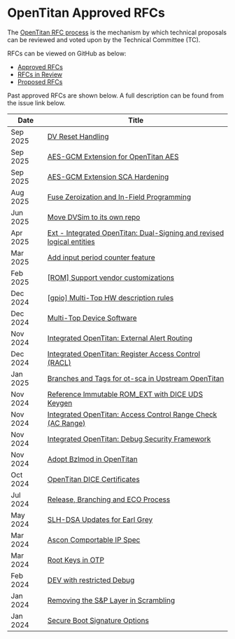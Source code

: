 # OpenTitan Approved RFCs

The [OpenTitan RFC process](./rfc_process.md) is the mechanism by which technical proposals can be reviewed and voted upon by the Technical Committee (TC).

RFCs can be viewed on GitHub as below:
- [Approved RFCs](https://github.com/lowRISC/opentitan/issues?q=is%3Aissue%20label%3ARFC%3AApproved)
- [RFCs in Review](https://github.com/lowRISC/opentitan/issues?q=is%3Aissue%20label%3A%22RFC%3ATC%20Review%22)
- [Proposed RFCs](https://github.com/lowRISC/opentitan/issues?q=is%3Aissue%20label%3ARFC%3AProposal)

Past approved RFCs are shown below.
A full description can be found from the issue link below.

 Date | Title 
------|-------
 Sep 2025 | [DV Reset Handling](https://docs.google.com/document/d/1EuqafAzlUoFk5BXn7D0FH_Ermh9lCCBcMx2U0QdENKw/edit?tab=t.0)
 Sep 2025 | [AES-GCM Extension for OpenTitan AES](https://docs.google.com/document/d/1CQMAL9Sgb7258iGOzDrz0KmZWY6pOvbYaAoX5iyqjFY/edit?tab=t.0)
 Sep 2025 | [AES-GCM Extension SCA Hardening](https://docs.google.com/document/d/1MC4xvWtoIMBq-cy1Qr_ufWusprU1-5HY6hGMPabK9Pg/edit?tab=t.0)
 Aug 2025 | [Fuse Zeroization and In-Field Programming](https://github.com/lowRISC/opentitan/issues/27697)
 Jun 2025 | [Move DVSim to its own repo](https://docs.google.com/document/d/1_8-VS1J-rL6-w2ZtUOSSJab-jYRypcgnNheiMS5mYvE/edit)
 Apr 2025 | [Ext - Integrated OpenTitan: Dual-Signing and revised logical entities](https://docs.google.com/document/d/1r1cuaK2QOrBgoxtneTo-S21Y3lLrQMyJWwuDuXCLDG4/edit?tab=t.0)
 Mar 2025 | [Add input period counter feature](https://github.com/lowRISC/opentitan/pull/26351)
 Feb 2025 | [\[ROM\] Support vendor customizations](https://github.com/lowRISC/opentitan/issues/25633)
 Dec 2024 | [\[gpio\] Multi-Top HW description rules](https://docs.google.com/document/d/1J65grF7za5kHleVbqIxDfS6ASx_qmcGhegas9UNd3Qk/edit)
 Dec 2024 | [Multi-Top Device Software](https://docs.google.com/document/d/1_bUIngpTwemiO5uBr07z76RBG1i1zJwzXYEIa2x5J8Q/edit)
 Nov 2024 | [Integrated OpenTitan: External Alert Routing](https://docs.google.com/document/d/1LGQjasiB6WJ1dL42hTKbzScmEmRQDXurdG6n8ORtJQk/edit?tab=t.0)
 Dec 2024 | [Integrated OpenTitan: Register Access Control (RACL)](https://docs.google.com/document/d/1ebvCOc9IViUzUkntXDjGmi4AQu1ZTtiC1hPIg6YjHUU/edit)
 Jan 2025 | [Branches and Tags for ot-sca in Upstream OpenTitan](https://docs.google.com/document/d/1JQ7X2a-25v2v05LvIPvPTEqMrON49yVh5vrMAzqaShg/edit)
 Nov 2024 | [Reference Immutable ROM_EXT with DICE UDS Keygen](https://docs.google.com/document/d/1gpfqmOmNyzFaUgBYbpaKpA05Ti18Q35GjMCOcxjMS4c/edit)
 Nov 2024 | [Integrated OpenTitan: Access Control Range Check (AC Range)](https://docs.google.com/document/d/1ONAPg0IE--SfHJ_1ZNlShxLU7-zF2Bg6iQQwcQ1EOKI/edit)
 Nov 2024 | [Integrated OpenTitan: Debug Security Framework](https://docs.google.com/document/d/1vLQnw58WxnXg8od5UqpedkXem-W9xY1iHh01Y5GKuZM/edit)
 Nov 2024 | [Adopt Bzlmod in OpenTitan](https://docs.google.com/document/d/1KQWdo7jeh9JmKn3OgNA-xFYLfR2hyMyJXlL_Rqadnjc/edit)
 Oct 2024 | [OpenTitan DICE Certificates](https://docs.google.com/document/d/1zBudM3YyasCoYhchRDLJUKKDEtlCQ4Yc5dx9HEE45HU/edit)
 Jul 2024 | [Release, Branching and ECO Process](https://docs.google.com/document/d/1Piv8WVs0RJXLgYlj1TyXGKRWnuQ--dmzq5fBWNQ8BzE/edit)
 May 2024 | [SLH-DSA Updates for Earl Grey](https://docs.google.com/document/d/1QtgKamt56NY_WYtpdsRfYMh5sBEimtbEvkYhCpo8SvU/edit)
 Mar 2024 | [Ascon Comportable IP Spec](https://docs.google.com/document/u/0/d/1hTnnhm5SoVCBYWObaTSfTLuKE07erR1ZapirLuR6YGU/edit)
 Mar 2024 | [Root Keys in OTP](https://docs.google.com/document/d/1N0-Wvp73-rzWcpDGFwxt3FAa4oUsOFOgB9SneoOqPyU/edit)
 Feb 2024 | [DEV with restricted Debug ](https://docs.google.com/document/d/1nY-tAjKvt8aS3tnAEVtIKfN2w0vQx6miXfYvu1O5oWE/edit)
 Jan 2024 | [Removing the S&P Layer in Scrambling](https://docs.google.com/document/d/18jwkg_I3-3DgLvJDd4Q6CWWeS-sAp9wBvOYVQVkhoLc/edit)
 Jan 2024 | [Secure Boot Signature Options](https://docs.google.com/document/d/1I6xXSW0Hi-6iTiaaCKRzhv_UazJF9ZpN6XCcQZVlRF4/edit)
  
 

